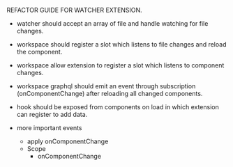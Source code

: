 REFACTOR GUIDE FOR WATCHER EXTENSION.

- watcher should accept an array of file and handle watching for file changes.
- workspace should register a slot which listens to file changes and reload the component.
- workspace allow extension to register a slot which listens to component changes.
- workspace graphql should emit an event through subscription (onComponentChange) after reloading all changed components.
- hook should be exposed from components on load in which extension can register to add data.


- more important events
  - apply onComponentChange
  - Scope
    - onComponentChange

